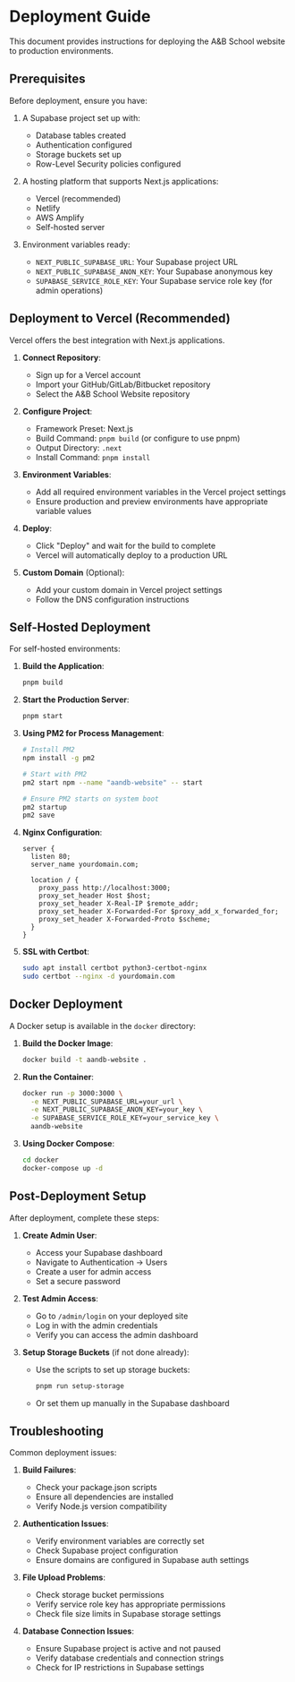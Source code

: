 # Deployment Guide

This document provides instructions for deploying the A&B School website to production environments.

## Prerequisites

Before deployment, ensure you have:

1. A Supabase project set up with:
   - Database tables created
   - Authentication configured
   - Storage buckets set up
   - Row-Level Security policies configured

2. A hosting platform that supports Next.js applications:
   - Vercel (recommended)
   - Netlify
   - AWS Amplify
   - Self-hosted server

3. Environment variables ready:
   - `NEXT_PUBLIC_SUPABASE_URL`: Your Supabase project URL
   - `NEXT_PUBLIC_SUPABASE_ANON_KEY`: Your Supabase anonymous key
   - `SUPABASE_SERVICE_ROLE_KEY`: Your Supabase service role key (for admin operations)

## Deployment to Vercel (Recommended)

Vercel offers the best integration with Next.js applications.

1. **Connect Repository**:
   - Sign up for a Vercel account
   - Import your GitHub/GitLab/Bitbucket repository
   - Select the A&B School Website repository

2. **Configure Project**:
   - Framework Preset: Next.js
   - Build Command: `pnpm build` (or configure to use pnpm)
   - Output Directory: `.next`
   - Install Command: `pnpm install`

3. **Environment Variables**:
   - Add all required environment variables in the Vercel project settings
   - Ensure production and preview environments have appropriate variable values

4. **Deploy**:
   - Click "Deploy" and wait for the build to complete
   - Vercel will automatically deploy to a production URL

5. **Custom Domain** (Optional):
   - Add your custom domain in Vercel project settings
   - Follow the DNS configuration instructions

## Self-Hosted Deployment

For self-hosted environments:

1. **Build the Application**:
   ```bash
   pnpm build
   ```

2. **Start the Production Server**:
   ```bash
   pnpm start
   ```

3. **Using PM2 for Process Management**:
   ```bash
   # Install PM2
   npm install -g pm2
   
   # Start with PM2
   pm2 start npm --name "aandb-website" -- start
   
   # Ensure PM2 starts on system boot
   pm2 startup
   pm2 save
   ```

4. **Nginx Configuration**:
   ```nginx
   server {
     listen 80;
     server_name yourdomain.com;
     
     location / {
       proxy_pass http://localhost:3000;
       proxy_set_header Host $host;
       proxy_set_header X-Real-IP $remote_addr;
       proxy_set_header X-Forwarded-For $proxy_add_x_forwarded_for;
       proxy_set_header X-Forwarded-Proto $scheme;
     }
   }
   ```

5. **SSL with Certbot**:
   ```bash
   sudo apt install certbot python3-certbot-nginx
   sudo certbot --nginx -d yourdomain.com
   ```

## Docker Deployment

A Docker setup is available in the `docker` directory:

1. **Build the Docker Image**:
   ```bash
   docker build -t aandb-website .
   ```

2. **Run the Container**:
   ```bash
   docker run -p 3000:3000 \
     -e NEXT_PUBLIC_SUPABASE_URL=your_url \
     -e NEXT_PUBLIC_SUPABASE_ANON_KEY=your_key \
     -e SUPABASE_SERVICE_ROLE_KEY=your_service_key \
     aandb-website
   ```

3. **Using Docker Compose**:
   ```bash
   cd docker
   docker-compose up -d
   ```

## Post-Deployment Setup

After deployment, complete these steps:

1. **Create Admin User**:
   - Access your Supabase dashboard
   - Navigate to Authentication → Users
   - Create a user for admin access
   - Set a secure password

2. **Test Admin Access**:
   - Go to `/admin/login` on your deployed site
   - Log in with the admin credentials
   - Verify you can access the admin dashboard

3. **Setup Storage Buckets** (if not done already):
   - Use the scripts to set up storage buckets:
     ```bash
     pnpm run setup-storage
     ```
   - Or set them up manually in the Supabase dashboard

## Troubleshooting

Common deployment issues:

1. **Build Failures**:
   - Check your package.json scripts
   - Ensure all dependencies are installed
   - Verify Node.js version compatibility

2. **Authentication Issues**:
   - Verify environment variables are correctly set
   - Check Supabase project configuration
   - Ensure domains are configured in Supabase auth settings

3. **File Upload Problems**:
   - Check storage bucket permissions
   - Verify service role key has appropriate permissions
   - Check file size limits in Supabase storage settings

4. **Database Connection Issues**:
   - Ensure Supabase project is active and not paused
   - Verify database credentials and connection strings
   - Check for IP restrictions in Supabase settings 